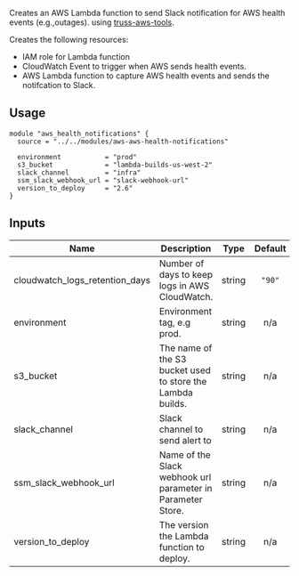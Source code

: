 <!-- BEGINNING OF PRE-COMMIT-TERRAFORM DOCS HOOK -->
Creates an AWS Lambda function to send Slack notification for AWS health events (e.g.,outages).
using [truss-aws-tools](https://github.com/trussworks/truss-aws-tools).

Creates the following resources:

* IAM role for Lambda function
* CloudWatch Event to trigger when AWS sends health events.
* AWS Lambda function to capture AWS health events and sends the notifcation to Slack.

## Usage

```hcl
module "aws_health_notifications" {
  source = "../../modules/aws-aws-health-notifications"

  environment           = "prod"
  s3_bucket             = "lambda-builds-us-west-2"
  slack_channel         = "infra"
  ssm_slack_webhook_url = "slack-webhook-url"
  version_to_deploy     = "2.6"
}
```

## Inputs

| Name | Description | Type | Default | Required |
|------|-------------|:----:|:-----:|:-----:|
| cloudwatch\_logs\_retention\_days | Number of days to keep logs in AWS CloudWatch. | string | `"90"` | no |
| environment | Environment tag, e.g prod. | string | n/a | yes |
| s3\_bucket | The name of the S3 bucket used to store the Lambda builds. | string | n/a | yes |
| slack\_channel | Slack channel to send alert to | string | n/a | yes |
| ssm\_slack\_webhook\_url | Name of the Slack webhook url parameter in Parameter Store. | string | n/a | yes |
| version\_to\_deploy | The version the Lambda function to deploy. | string | n/a | yes |

<!-- END OF PRE-COMMIT-TERRAFORM DOCS HOOK -->
